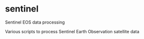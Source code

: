 # sentinel
Sentinel EOS data processing

Various scripts to process Sentinel Earth Observation satellite data
